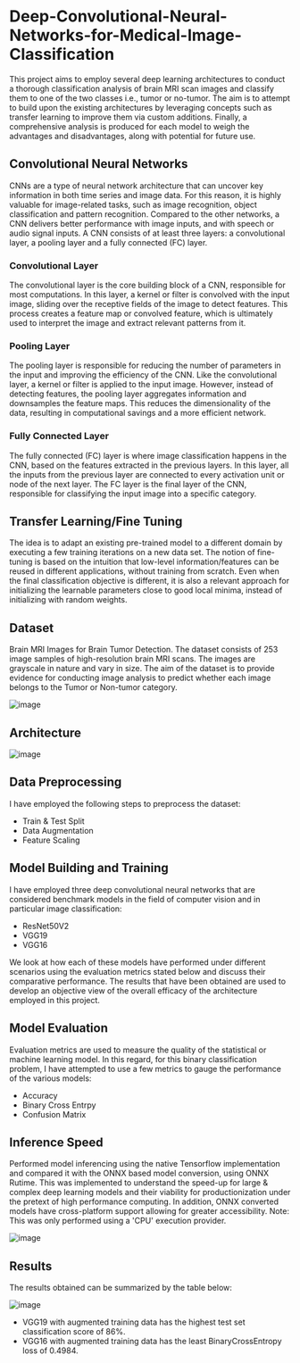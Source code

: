 # Deep-Convolutional-Neural-Networks-for-Medical-Image-Classification

This project aims to employ several deep learning architectures to conduct a thorough classification analysis of brain MRI scan images and classify them to one of the two classes i.e., tumor or no-tumor. The aim is to attempt to build upon the existing architectures by leveraging concepts such as transfer learning to improve them via custom additions. Finally, a comprehensive analysis is produced for each model to weigh the advantages and disadvantages, along with potential for future use.

## Convolutional Neural Networks
CNNs are a type of neural network architecture that can uncover key information in both time series and image data. For this reason, it is highly valuable for image-related tasks, such as image recognition, object classification and pattern recognition. Compared to the other networks, a CNN delivers better performance with image inputs, and with speech or audio signal inputs. A CNN consists of at least three layers: a convolutional layer, a pooling layer and a fully connected (FC) layer.

### Convolutional Layer

The convolutional layer is the core building block of a CNN, responsible for most computations. In this layer, a kernel or filter is convolved with the input image, sliding over the receptive fields of the image to detect features. This process creates a feature map or convolved feature, which is ultimately used to interpret the image and extract relevant patterns from it.

### Pooling Layer

The pooling layer is responsible for reducing the number of parameters in the input and improving the efficiency of the CNN. Like the convolutional layer, a kernel or filter is applied to the input image. However, instead of detecting features, the pooling layer aggregates information and downsamples the feature maps. This reduces the dimensionality of the data, resulting in computational savings and a more efficient network.

### Fully Connected Layer

The fully connected (FC) layer is where image classification happens in the CNN, based on the features extracted in the previous layers. In this layer, all the inputs from the previous layer are connected to every activation unit or node of the next layer. The FC layer is the final layer of the CNN, responsible for classifying the input image into a specific category.

## Transfer Learning/Fine Tuning

The idea is to adapt an existing pre-trained model to a different domain by executing a few training iterations on a new data set. The notion of fine-tuning is based on the intuition that low-level information/features can be reused in different applications, without training from scratch. Even when the final classification objective is different, it is also a relevant approach for initializing the learnable parameters close to good local minima, instead of initializing with random weights.

## Dataset

Brain MRI Images for Brain Tumor Detection. The dataset consists of 253 image samples of high-resolution brain MRI scans. The images are grayscale in nature and vary in size. The aim of the dataset is to provide evidence for conducting image analysis to predict whether each image belongs to the Tumor or Non-tumor category.

![image](https://github.com/HassanMahmoodKhan/Deep-Convolutional-Neural-Networks-for-Medical-Image-Classification/assets/97694796/9d18efa6-9c7e-4e80-87e4-e3eeb7d06508)

## Architecture

![image](https://github.com/HassanMahmoodKhan/Deep-Convolutional-Neural-Networks-for-Medical-Image-Classification/assets/97694796/214948ac-f73b-4a27-822b-aefd78f0fd6c)

## Data Preprocessing

I have employed the following steps to preprocess the dataset:
- Train & Test Split
- Data Augmentation
- Feature Scaling

## Model Building and Training

I have employed three deep convolutional neural networks that are considered benchmark models in the field of computer vision and in particular image classification:
- ResNet50V2
- VGG19
- VGG16

We look at how each of these models have performed under different scenarios using the evaluation metrics stated below and discuss their comparative performance. The results that have been obtained are used to develop an objective view of the overall efficacy of the architecture employed in this project.

## Model Evaluation

Evaluation metrics are used to measure the quality of the statistical or machine learning model. In this regard, for this binary classification problem, I have attempted to use a few metrics to gauge the performance of the various models:
- Accuracy
- Binary Cross Entrpy
- Confusion Matrix

## Inference Speed

Performed model inferencing using the native Tensorflow implementation and compared it with the ONNX based model conversion, using ONNX Rutime. This was implemented to understand the speed-up for large & complex deep learning models and their viability for productionization under the pretext of high performance computing. In addition, ONNX converted models have cross-platform support allowing for greater accessibility. Note: This was only performed using a 'CPU' execution provider.

![image](https://github.com/HassanMahmoodKhan/Deep-Convolutional-Neural-Networks-for-Medical-Image-Classification/assets/97694796/71b49147-9692-4690-a0af-db5f62665f2f)

## Results

The results obtained can be summarized by the table below:

![image](https://github.com/HassanMahmoodKhan/Deep-Convolutional-Neural-Networks-for-Medical-Image-Classification/assets/97694796/4a70ee7c-90e6-4bc3-95f2-d9788256e7c2)

- VGG19 with augmented training data has the highest test set classification score of 86%.
- VGG16 with augmented training data has the least BinaryCrossEntropy loss of 0.4984.

